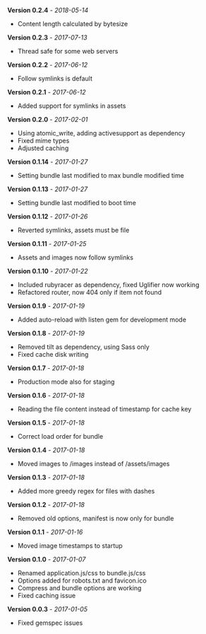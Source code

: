 **Version 0.2.4** - *2018-05-14*

- Content length calculated by bytesize

**Version 0.2.3** - *2017-07-13*

- Thread safe for some web servers

**Version 0.2.2** - *2017-06-12*

- Follow symlinks is default

**Version 0.2.1** - *2017-06-12*

- Added support for symlinks in assets

**Version 0.2.0** - *2017-02-01*

- Using atomic_write, adding activesupport as dependency
- Fixed mime types
- Adjusted caching

**Version 0.1.14** - *2017-01-27*

- Setting bundle last modified to max bundle modified time

**Version 0.1.13** - *2017-01-27*

- Setting bundle last modified to boot time

**Version 0.1.12** - *2017-01-26*

- Reverted symlinks, assets must be file

**Version 0.1.11** - *2017-01-25*

- Assets and images now follow symlinks

**Version 0.1.10** - *2017-01-22*

- Included rubyracer as dependency, fixed Uglifier now working
- Refactored router, now 404 only if item not found

**Version 0.1.9** - *2017-01-19*

- Added auto-reload with listen gem for development mode

**Version 0.1.8** - *2017-01-19*

- Removed tilt as dependency, using Sass only
- Fixed cache disk writing

**Version 0.1.7** - *2017-01-18*

- Production mode also for staging

**Version 0.1.6** - *2017-01-18*

- Reading the file content instead of timestamp for cache key

**Version 0.1.5** - *2017-01-18*

- Correct load order for bundle

**Version 0.1.4** - *2017-01-18*

- Moved images to /images instead of /assets/images

**Version 0.1.3** - *2017-01-18*

- Added more greedy regex for files with dashes

**Version 0.1.2** - *2017-01-18*

- Removed old options, manifest is now only for bundle

**Version 0.1.1** - *2017-01-16*

- Moved image timestamps to startup

**Version 0.1.0** - *2017-01-07*

- Renamed application.js/css to bundle.js/css
- Options added for robots.txt and favicon.ico
- Compress and bundle options are working
- Fixed caching issue

**Version 0.0.3** - *2017-01-05*

- Fixed gemspec issues
